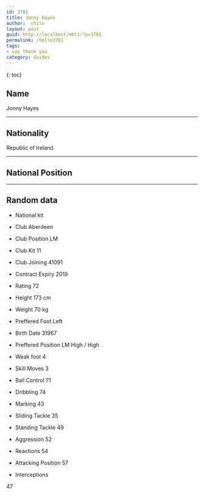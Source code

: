 ```yaml
---
id: 3781
title: Jonny Hayes
author:  chito 
layout: post
guid: http://localhost/mbti/?p=3781
permalink: /hello3781
tags:
- say thank you
category: Guides
---
```



{: toc}


## Name  
Jonny Hayes 

* * *

## Nationality  
Republic of Ireland 

* * *

## National Position 

* * *

## Random data 

  * National kit 
  * Club 
Aberdeen 

  * Club Position 
LM 

  * Club Kit 
11 

  * Club Joining 
41091 

  * Contract Expiry 
2019 

  * Rating 
72 

  * Height 
173 cm 

  * Weight 
70 kg 

  * Preffered Foot 
Left 

  * Birth Date 
31967 

  * Preffered Position 
LM High / High 

  * Weak foot 
4 

  * Skill Moves 
3 

  * Ball Control 
71 

  * Dribbling 
74 

  * Marking 
43 

  * Sliding Tackle 
35 

  * Standing Tackle 
49 

  * Aggression 
52 

  * Reactions 
54 

  * Attacking Position 
57 

  * Interceptions 

47</ul>